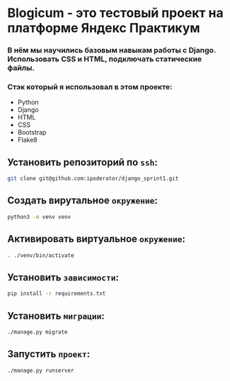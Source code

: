 # Blogicum - это тестовый проект на платформе Яндекс Практикум

### В нём мы научились базовым навыкам работы с Django. Использовать CSS и HTML, подключать статические файлы.
### Стэк который я использовал в этом проекте:
- Python
- Django
- HTML
- CSS
- Bootstrap
- Flake8

## Установить репозиторий по `ssh`:
```sh
git clone git@github.com:ipoderator/django_sprint1.git
```
## Создать вирутальное `окружение`:
```sh
python3 -m venv venv
```
## Активировать виртуальное `окружение`:
```sh
. ./venv/bin/activate
```

## Установить `зависимости`:
```sh
pip install -r requirements.txt
```

## Установить `миграции`:
```sh
./manage.py migrate
```

## Запустить `проект`:
```sh
./manage.py runserver
```
